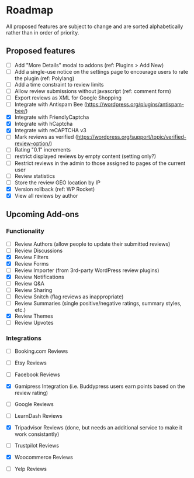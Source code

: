 # Roadmap

All proposed features are subject to change and are sorted alphabetically rather than in order of priority.

## Proposed features

- [ ] Add "More Details" modal to addons (ref: Plugins > Add New)
- [ ] Add a single-use notice on the settings page to encourage users to rate the plugin (ref: Polylang)
- [ ] Add a time constraint to review limits
- [ ] Allow review submissions without javascript (ref: comment form)
- [ ] Export reviews as XML for Google Shopping
- [ ] Integrate with Antispam Bee (https://wordpress.org/plugins/antispam-bee/)
- [x] Integrate with FriendlyCaptcha
- [x] Integrate with hCaptcha
- [x] Integrate with reCAPTCHA v3
- [ ] Mark reviews as verified (https://wordpress.org/support/topic/verified-review-option/)
- [ ] Rating "0.1" increments
- [ ] restrict displayed reviews by empty content (setting only?)
- [ ] Restrict reviews in the admin to those assigned to pages of the current user
- [ ] Review statistics
- [ ] Store the review GEO location by IP
- [x] Version rollback (ref: WP Rocket)
- [x] View all reviews by author

## Upcoming Add-ons

### Functionality

- [ ] Review Authors (allow people to update their submitted reviews)
- [ ] Review Discussions
- [x] Review Filters
- [x] Review Forms
- [ ] Review Importer (from 3rd-party WordPress review plugins)
- [x] Review Notifications
- [ ] Review Q&A
- [ ] Review Sharing
- [ ] Review Snitch (flag reviews as inappropriate)
- [ ] Review Summaries (single positive/negative ratings, summary styles, etc.)
- [x] Review Themes
- [ ] Review Upvotes

### Integrations

- [ ] Booking.com Reviews
- [ ] Etsy Reviews
- [ ] Facebook Reviews
- [x] Gamipress Integration (i.e. Buddypress users earn points based on the review rating)
- [ ] Google Reviews
- [ ] LearnDash Reviews
- [x] Tripadvisor Reviews (done, but needs an additional service to make it work consistantly)
- [ ] Trustpilot Reviews
- [x] Woocommerce Reviews
- [ ] Yelp Reviews

